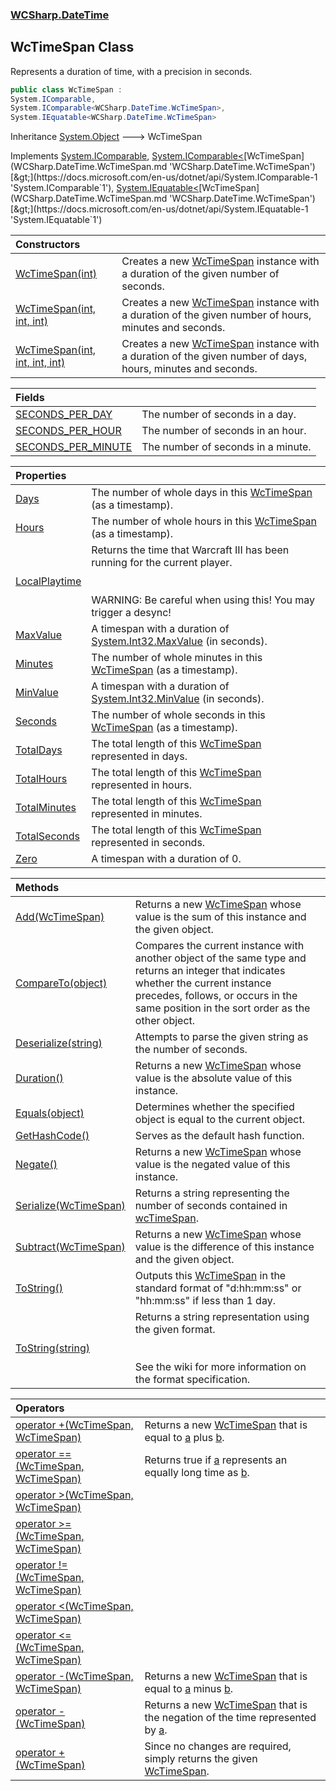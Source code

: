 ### [WCSharp.DateTime](WCSharp.DateTime.md 'WCSharp.DateTime')

## WcTimeSpan Class

Represents a duration of time, with a precision in seconds.

```csharp
public class WcTimeSpan :
System.IComparable,
System.IComparable<WCSharp.DateTime.WcTimeSpan>,
System.IEquatable<WCSharp.DateTime.WcTimeSpan>
```

Inheritance [System.Object](https://docs.microsoft.com/en-us/dotnet/api/System.Object 'System.Object') &#129106; WcTimeSpan

Implements [System.IComparable](https://docs.microsoft.com/en-us/dotnet/api/System.IComparable 'System.IComparable'), [System.IComparable&lt;](https://docs.microsoft.com/en-us/dotnet/api/System.IComparable-1 'System.IComparable`1')[WcTimeSpan](WCSharp.DateTime.WcTimeSpan.md 'WCSharp.DateTime.WcTimeSpan')[&gt;](https://docs.microsoft.com/en-us/dotnet/api/System.IComparable-1 'System.IComparable`1'), [System.IEquatable&lt;](https://docs.microsoft.com/en-us/dotnet/api/System.IEquatable-1 'System.IEquatable`1')[WcTimeSpan](WCSharp.DateTime.WcTimeSpan.md 'WCSharp.DateTime.WcTimeSpan')[&gt;](https://docs.microsoft.com/en-us/dotnet/api/System.IEquatable-1 'System.IEquatable`1')

| Constructors | |
| :--- | :--- |
| [WcTimeSpan(int)](WCSharp.DateTime.WcTimeSpan.WcTimeSpan(int).md 'WCSharp.DateTime.WcTimeSpan.WcTimeSpan(int)') | Creates a new [WcTimeSpan](WCSharp.DateTime.WcTimeSpan.md 'WCSharp.DateTime.WcTimeSpan') instance with a duration of the given number of seconds. |
| [WcTimeSpan(int, int, int)](WCSharp.DateTime.WcTimeSpan.WcTimeSpan(int,int,int).md 'WCSharp.DateTime.WcTimeSpan.WcTimeSpan(int, int, int)') | Creates a new [WcTimeSpan](WCSharp.DateTime.WcTimeSpan.md 'WCSharp.DateTime.WcTimeSpan') instance with a duration of the given number of hours, minutes and seconds. |
| [WcTimeSpan(int, int, int, int)](WCSharp.DateTime.WcTimeSpan.WcTimeSpan(int,int,int,int).md 'WCSharp.DateTime.WcTimeSpan.WcTimeSpan(int, int, int, int)') | Creates a new [WcTimeSpan](WCSharp.DateTime.WcTimeSpan.md 'WCSharp.DateTime.WcTimeSpan') instance with a duration of the given number of days, hours, minutes and seconds. |

| Fields | |
| :--- | :--- |
| [SECONDS_PER_DAY](WCSharp.DateTime.WcTimeSpan.SECONDS_PER_DAY.md 'WCSharp.DateTime.WcTimeSpan.SECONDS_PER_DAY') | The number of seconds in a day. |
| [SECONDS_PER_HOUR](WCSharp.DateTime.WcTimeSpan.SECONDS_PER_HOUR.md 'WCSharp.DateTime.WcTimeSpan.SECONDS_PER_HOUR') | The number of seconds in an hour. |
| [SECONDS_PER_MINUTE](WCSharp.DateTime.WcTimeSpan.SECONDS_PER_MINUTE.md 'WCSharp.DateTime.WcTimeSpan.SECONDS_PER_MINUTE') | The number of seconds in a minute. |

| Properties | |
| :--- | :--- |
| [Days](WCSharp.DateTime.WcTimeSpan.Days.md 'WCSharp.DateTime.WcTimeSpan.Days') | The number of whole days in this [WcTimeSpan](WCSharp.DateTime.WcTimeSpan.md 'WCSharp.DateTime.WcTimeSpan') (as a timestamp). |
| [Hours](WCSharp.DateTime.WcTimeSpan.Hours.md 'WCSharp.DateTime.WcTimeSpan.Hours') | The number of whole hours in this [WcTimeSpan](WCSharp.DateTime.WcTimeSpan.md 'WCSharp.DateTime.WcTimeSpan') (as a timestamp). |
| [LocalPlaytime](WCSharp.DateTime.WcTimeSpan.LocalPlaytime.md 'WCSharp.DateTime.WcTimeSpan.LocalPlaytime') | Returns the time that Warcraft III has been running for the current player.<br/><br/><br/>WARNING: Be careful when using this! You may trigger a desync! |
| [MaxValue](WCSharp.DateTime.WcTimeSpan.MaxValue.md 'WCSharp.DateTime.WcTimeSpan.MaxValue') | A timespan with a duration of [System.Int32.MaxValue](https://docs.microsoft.com/en-us/dotnet/api/System.Int32.MaxValue 'System.Int32.MaxValue') (in seconds). |
| [Minutes](WCSharp.DateTime.WcTimeSpan.Minutes.md 'WCSharp.DateTime.WcTimeSpan.Minutes') | The number of whole minutes in this [WcTimeSpan](WCSharp.DateTime.WcTimeSpan.md 'WCSharp.DateTime.WcTimeSpan') (as a timestamp). |
| [MinValue](WCSharp.DateTime.WcTimeSpan.MinValue.md 'WCSharp.DateTime.WcTimeSpan.MinValue') | A timespan with a duration of [System.Int32.MinValue](https://docs.microsoft.com/en-us/dotnet/api/System.Int32.MinValue 'System.Int32.MinValue') (in seconds). |
| [Seconds](WCSharp.DateTime.WcTimeSpan.Seconds.md 'WCSharp.DateTime.WcTimeSpan.Seconds') | The number of whole seconds in this [WcTimeSpan](WCSharp.DateTime.WcTimeSpan.md 'WCSharp.DateTime.WcTimeSpan') (as a timestamp). |
| [TotalDays](WCSharp.DateTime.WcTimeSpan.TotalDays.md 'WCSharp.DateTime.WcTimeSpan.TotalDays') | The total length of this [WcTimeSpan](WCSharp.DateTime.WcTimeSpan.md 'WCSharp.DateTime.WcTimeSpan') represented in days. |
| [TotalHours](WCSharp.DateTime.WcTimeSpan.TotalHours.md 'WCSharp.DateTime.WcTimeSpan.TotalHours') | The total length of this [WcTimeSpan](WCSharp.DateTime.WcTimeSpan.md 'WCSharp.DateTime.WcTimeSpan') represented in hours. |
| [TotalMinutes](WCSharp.DateTime.WcTimeSpan.TotalMinutes.md 'WCSharp.DateTime.WcTimeSpan.TotalMinutes') | The total length of this [WcTimeSpan](WCSharp.DateTime.WcTimeSpan.md 'WCSharp.DateTime.WcTimeSpan') represented in minutes. |
| [TotalSeconds](WCSharp.DateTime.WcTimeSpan.TotalSeconds.md 'WCSharp.DateTime.WcTimeSpan.TotalSeconds') | The total length of this [WcTimeSpan](WCSharp.DateTime.WcTimeSpan.md 'WCSharp.DateTime.WcTimeSpan') represented in seconds. |
| [Zero](WCSharp.DateTime.WcTimeSpan.Zero.md 'WCSharp.DateTime.WcTimeSpan.Zero') | A timespan with a duration of 0. |

| Methods | |
| :--- | :--- |
| [Add(WcTimeSpan)](WCSharp.DateTime.WcTimeSpan.Add(WCSharp.DateTime.WcTimeSpan).md 'WCSharp.DateTime.WcTimeSpan.Add(WCSharp.DateTime.WcTimeSpan)') | Returns a new [WcTimeSpan](WCSharp.DateTime.WcTimeSpan.md 'WCSharp.DateTime.WcTimeSpan') whose value is the sum of this instance and the given object. |
| [CompareTo(object)](WCSharp.DateTime.WcTimeSpan.CompareTo(object).md 'WCSharp.DateTime.WcTimeSpan.CompareTo(object)') | Compares the current instance with another object of the same type and returns an integer that indicates whether the current instance precedes, follows, or occurs in the same position in the sort order as the other object. |
| [Deserialize(string)](WCSharp.DateTime.WcTimeSpan.Deserialize(string).md 'WCSharp.DateTime.WcTimeSpan.Deserialize(string)') | Attempts to parse the given string as the number of seconds. |
| [Duration()](WCSharp.DateTime.WcTimeSpan.Duration().md 'WCSharp.DateTime.WcTimeSpan.Duration()') | Returns a new [WcTimeSpan](WCSharp.DateTime.WcTimeSpan.md 'WCSharp.DateTime.WcTimeSpan') whose value is the absolute value of this instance. |
| [Equals(object)](WCSharp.DateTime.WcTimeSpan.Equals(object).md 'WCSharp.DateTime.WcTimeSpan.Equals(object)') | Determines whether the specified object is equal to the current object. |
| [GetHashCode()](WCSharp.DateTime.WcTimeSpan.GetHashCode().md 'WCSharp.DateTime.WcTimeSpan.GetHashCode()') | Serves as the default hash function. |
| [Negate()](WCSharp.DateTime.WcTimeSpan.Negate().md 'WCSharp.DateTime.WcTimeSpan.Negate()') | Returns a new [WcTimeSpan](WCSharp.DateTime.WcTimeSpan.md 'WCSharp.DateTime.WcTimeSpan') whose value is the negated value of this instance. |
| [Serialize(WcTimeSpan)](WCSharp.DateTime.WcTimeSpan.Serialize(WCSharp.DateTime.WcTimeSpan).md 'WCSharp.DateTime.WcTimeSpan.Serialize(WCSharp.DateTime.WcTimeSpan)') | Returns a string representing the number of seconds contained in [wcTimeSpan](WCSharp.DateTime.WcTimeSpan.Serialize(WCSharp.DateTime.WcTimeSpan).md#WCSharp.DateTime.WcTimeSpan.Serialize(WCSharp.DateTime.WcTimeSpan).wcTimeSpan 'WCSharp.DateTime.WcTimeSpan.Serialize(WCSharp.DateTime.WcTimeSpan).wcTimeSpan'). |
| [Subtract(WcTimeSpan)](WCSharp.DateTime.WcTimeSpan.Subtract(WCSharp.DateTime.WcTimeSpan).md 'WCSharp.DateTime.WcTimeSpan.Subtract(WCSharp.DateTime.WcTimeSpan)') | Returns a new [WcTimeSpan](WCSharp.DateTime.WcTimeSpan.md 'WCSharp.DateTime.WcTimeSpan') whose value is the difference of this instance and the given object. |
| [ToString()](WCSharp.DateTime.WcTimeSpan.ToString().md 'WCSharp.DateTime.WcTimeSpan.ToString()') | Outputs this [WcTimeSpan](WCSharp.DateTime.WcTimeSpan.md 'WCSharp.DateTime.WcTimeSpan') in the standard format of "d:hh:mm:ss" or "hh:mm:ss" if less than 1 day. |
| [ToString(string)](WCSharp.DateTime.WcTimeSpan.ToString(string).md 'WCSharp.DateTime.WcTimeSpan.ToString(string)') | Returns a string representation using the given format.<br/><br/><br/>See the wiki for more information on the format specification. |

| Operators | |
| :--- | :--- |
| [operator +(WcTimeSpan, WcTimeSpan)](WCSharp.DateTime.WcTimeSpan.op_Addition(WCSharp.DateTime.WcTimeSpan,WCSharp.DateTime.WcTimeSpan).md 'WCSharp.DateTime.WcTimeSpan.op_Addition(WCSharp.DateTime.WcTimeSpan, WCSharp.DateTime.WcTimeSpan)') | Returns a new [WcTimeSpan](WCSharp.DateTime.WcTimeSpan.md 'WCSharp.DateTime.WcTimeSpan') that is equal to [a](WCSharp.DateTime.WcTimeSpan.op_Addition(WCSharp.DateTime.WcTimeSpan,WCSharp.DateTime.WcTimeSpan).md#WCSharp.DateTime.WcTimeSpan.op_Addition(WCSharp.DateTime.WcTimeSpan,WCSharp.DateTime.WcTimeSpan).a 'WCSharp.DateTime.WcTimeSpan.op_Addition(WCSharp.DateTime.WcTimeSpan, WCSharp.DateTime.WcTimeSpan).a') plus [b](WCSharp.DateTime.WcTimeSpan.op_Addition(WCSharp.DateTime.WcTimeSpan,WCSharp.DateTime.WcTimeSpan).md#WCSharp.DateTime.WcTimeSpan.op_Addition(WCSharp.DateTime.WcTimeSpan,WCSharp.DateTime.WcTimeSpan).b 'WCSharp.DateTime.WcTimeSpan.op_Addition(WCSharp.DateTime.WcTimeSpan, WCSharp.DateTime.WcTimeSpan).b'). |
| [operator ==(WcTimeSpan, WcTimeSpan)](WCSharp.DateTime.WcTimeSpan.op_Equality(WCSharp.DateTime.WcTimeSpan,WCSharp.DateTime.WcTimeSpan).md 'WCSharp.DateTime.WcTimeSpan.op_Equality(WCSharp.DateTime.WcTimeSpan, WCSharp.DateTime.WcTimeSpan)') | Returns true if [a](WCSharp.DateTime.WcTimeSpan.op_Equality(WCSharp.DateTime.WcTimeSpan,WCSharp.DateTime.WcTimeSpan).md#WCSharp.DateTime.WcTimeSpan.op_Equality(WCSharp.DateTime.WcTimeSpan,WCSharp.DateTime.WcTimeSpan).a 'WCSharp.DateTime.WcTimeSpan.op_Equality(WCSharp.DateTime.WcTimeSpan, WCSharp.DateTime.WcTimeSpan).a') represents an equally long time as [b](WCSharp.DateTime.WcTimeSpan.op_Equality(WCSharp.DateTime.WcTimeSpan,WCSharp.DateTime.WcTimeSpan).md#WCSharp.DateTime.WcTimeSpan.op_Equality(WCSharp.DateTime.WcTimeSpan,WCSharp.DateTime.WcTimeSpan).b 'WCSharp.DateTime.WcTimeSpan.op_Equality(WCSharp.DateTime.WcTimeSpan, WCSharp.DateTime.WcTimeSpan).b'). |
| [operator &gt;(WcTimeSpan, WcTimeSpan)](WCSharp.DateTime.WcTimeSpan.op_GreaterThan(WCSharp.DateTime.WcTimeSpan,WCSharp.DateTime.WcTimeSpan).md 'WCSharp.DateTime.WcTimeSpan.op_GreaterThan(WCSharp.DateTime.WcTimeSpan, WCSharp.DateTime.WcTimeSpan)') | |
| [operator &gt;=(WcTimeSpan, WcTimeSpan)](WCSharp.DateTime.WcTimeSpan.op_GreaterThanOrEqual(WCSharp.DateTime.WcTimeSpan,WCSharp.DateTime.WcTimeSpan).md 'WCSharp.DateTime.WcTimeSpan.op_GreaterThanOrEqual(WCSharp.DateTime.WcTimeSpan, WCSharp.DateTime.WcTimeSpan)') | |
| [operator !=(WcTimeSpan, WcTimeSpan)](WCSharp.DateTime.WcTimeSpan.op_Inequality(WCSharp.DateTime.WcTimeSpan,WCSharp.DateTime.WcTimeSpan).md 'WCSharp.DateTime.WcTimeSpan.op_Inequality(WCSharp.DateTime.WcTimeSpan, WCSharp.DateTime.WcTimeSpan)') | |
| [operator &lt;(WcTimeSpan, WcTimeSpan)](WCSharp.DateTime.WcTimeSpan.op_LessThan(WCSharp.DateTime.WcTimeSpan,WCSharp.DateTime.WcTimeSpan).md 'WCSharp.DateTime.WcTimeSpan.op_LessThan(WCSharp.DateTime.WcTimeSpan, WCSharp.DateTime.WcTimeSpan)') | |
| [operator &lt;=(WcTimeSpan, WcTimeSpan)](WCSharp.DateTime.WcTimeSpan.op_LessThanOrEqual(WCSharp.DateTime.WcTimeSpan,WCSharp.DateTime.WcTimeSpan).md 'WCSharp.DateTime.WcTimeSpan.op_LessThanOrEqual(WCSharp.DateTime.WcTimeSpan, WCSharp.DateTime.WcTimeSpan)') | |
| [operator -(WcTimeSpan, WcTimeSpan)](WCSharp.DateTime.WcTimeSpan.op_Subtraction(WCSharp.DateTime.WcTimeSpan,WCSharp.DateTime.WcTimeSpan).md 'WCSharp.DateTime.WcTimeSpan.op_Subtraction(WCSharp.DateTime.WcTimeSpan, WCSharp.DateTime.WcTimeSpan)') | Returns a new [WcTimeSpan](WCSharp.DateTime.WcTimeSpan.md 'WCSharp.DateTime.WcTimeSpan') that is equal to [a](WCSharp.DateTime.WcTimeSpan.op_Subtraction(WCSharp.DateTime.WcTimeSpan,WCSharp.DateTime.WcTimeSpan).md#WCSharp.DateTime.WcTimeSpan.op_Subtraction(WCSharp.DateTime.WcTimeSpan,WCSharp.DateTime.WcTimeSpan).a 'WCSharp.DateTime.WcTimeSpan.op_Subtraction(WCSharp.DateTime.WcTimeSpan, WCSharp.DateTime.WcTimeSpan).a') minus [b](WCSharp.DateTime.WcTimeSpan.op_Subtraction(WCSharp.DateTime.WcTimeSpan,WCSharp.DateTime.WcTimeSpan).md#WCSharp.DateTime.WcTimeSpan.op_Subtraction(WCSharp.DateTime.WcTimeSpan,WCSharp.DateTime.WcTimeSpan).b 'WCSharp.DateTime.WcTimeSpan.op_Subtraction(WCSharp.DateTime.WcTimeSpan, WCSharp.DateTime.WcTimeSpan).b'). |
| [operator -(WcTimeSpan)](WCSharp.DateTime.WcTimeSpan.op_UnaryNegation(WCSharp.DateTime.WcTimeSpan).md 'WCSharp.DateTime.WcTimeSpan.op_UnaryNegation(WCSharp.DateTime.WcTimeSpan)') | Returns a new [WcTimeSpan](WCSharp.DateTime.WcTimeSpan.md 'WCSharp.DateTime.WcTimeSpan') that is the negation of the time represented by [a](WCSharp.DateTime.WcTimeSpan.op_UnaryNegation(WCSharp.DateTime.WcTimeSpan).md#WCSharp.DateTime.WcTimeSpan.op_UnaryNegation(WCSharp.DateTime.WcTimeSpan).a 'WCSharp.DateTime.WcTimeSpan.op_UnaryNegation(WCSharp.DateTime.WcTimeSpan).a'). |
| [operator +(WcTimeSpan)](WCSharp.DateTime.WcTimeSpan.op_UnaryPlus(WCSharp.DateTime.WcTimeSpan).md 'WCSharp.DateTime.WcTimeSpan.op_UnaryPlus(WCSharp.DateTime.WcTimeSpan)') | Since no changes are required, simply returns the given [WcTimeSpan](WCSharp.DateTime.WcTimeSpan.md 'WCSharp.DateTime.WcTimeSpan'). |
